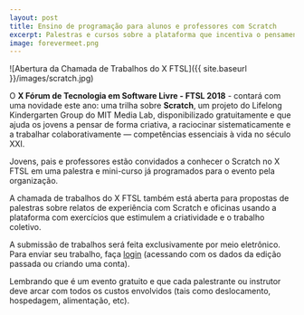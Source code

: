 ```yaml
---
layout: post
title: Ensino de programação para alunos e professores com Scratch
excerpt: Palestras e cursos sobre a plataforma que incentiva o pensamento criativo, o raciociocínio sistematico e o trabalho colaborativo.
image: forevermeet.png
---
```


![Abertura da Chamada de Trabalhos do X FTSL]({{ site.baseurl }}/images/scratch.jpg)


O **X Fórum de Tecnologia em Software Livre - FTSL 2018** - contará com uma novidade este ano: uma trilha sobre **Scratch**, um projeto do Lifelong Kindergarten Group do MIT Media Lab, disponibilizado gratuitamente e que ajuda os jovens a pensar de forma criativa, a raciocinar sistematicamente e a trabalhar colaborativamente — competências essenciais à vida no século XXI.

Jovens, pais e professores estão convidados a conhecer o Scratch no X FTSL em uma palestra e mini-curso já programados para o evento pela organização.

A chamada de trabalhos do X FTSL também está aberta para propostas de palestras sobre relatos de experiência com Scratch e oficinas usando a plataforma com exercícios que estimulem a criatividade e o trabalho coletivo.

A submissão de trabalhos será feita exclusivamente por meio eletrônico. Para enviar seu trabalho, faça [login](http://sistema.ftsl.org.br/ftsl10) (acessando com os dados da edição passada ou criando uma conta).

Lembrando que é um evento gratuito e que cada palestrante ou instrutor deve arcar com todos os custos envolvidos (tais como deslocamento, hospedagem, alimentação, etc).
